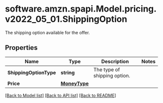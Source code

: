 # software.amzn.spapi.Model.pricing.v2022_05_01.ShippingOption
The shipping option available for the offer.

## Properties

Name | Type | Description | Notes
------------ | ------------- | ------------- | -------------
**ShippingOptionType** | **string** | The type of shipping option. | 
**Price** | [**MoneyType**](MoneyType.md) |  | 

[[Back to Model list]](../README.md#documentation-for-models) [[Back to API list]](../README.md#documentation-for-api-endpoints) [[Back to README]](../README.md)

